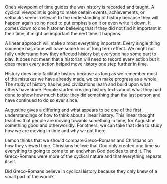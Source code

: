 One’s viewpoint of time guides the way history is recorded and taught. A cyclical viewpoint is going to make certain events, achievements, or setbacks seem irrelevant to the understanding of history because they will happen again so no need to put emphasis on it or even write it down. It comes down to one historian believing that if they did not find it important in their time, it might be important the next time it happens. 

A linear approach will make almost everything important. Every single thing someone has done will have some kind of long term effect. We might not fully understand how they affected history but everyone has some part to play. It does not mean that a historian will need to record every action but it does mean every action helped move history one step further in time.

History does help facilitate history because as long as we remember most of the mistakes we have already made, we can make progress as a whole. The study of history has helped civilizations learn and build upon what others have done. People started creating history texts about what they had done to show how much better they did something than the last person and have continued to do so ever since.

Augustine gives a differing and what appears to be one of the first understandings of how to think about a linear history. This linear thought teaches that people are moving towards something in time, for Augustine something good and otherworldly. For others, we can take that idea to study how we are moving in time and why we got there.

Lemon thinks that we should compare Greco-Romans and Christians on how they viewed time. Christians believe that God only created one time so everything to going to come to an end when God decides to end it. The Greco-Romans were more of the cyclical nature and that everything repeats itself. 

Did Greco-Romans believe in cyclical history because they only knew of a small part of the world?
